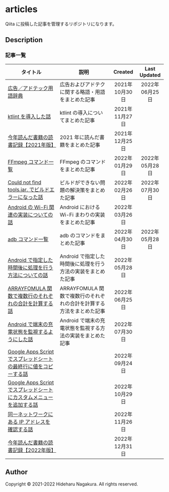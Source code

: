 # articles

Qiita に投稿した記事を管理するリポジトリになります。

## Description

### 記事一覧

| タイトル | 説明 | Created | Last Updated |
| --- | --- | :---: | :---: |
| [広告／アドテック用語辞典](https://qiita.com/ngkr327/items/95ad713f811710185f44) | 広告およびアドテクに関する略語・用語をまとめた記事 | 2021年10月30日 | 2022年06月25日 |
| [ktlint を導入した話](https://qiita.com/ngkr327/items/fcc2b3dc4e388abcfef3) | ktlint の導入についてまとめた記事 | 2021年11月27日 |  |
| [今年読んだ書籍の読書記録【2021年版】](https://qiita.com/ngkr327/items/963438b127e8d09dda91) | 2021 年に読んだ書籍をまとめた記事 | 2021年12月25日 |  |
| [FFmpeg コマンド一覧](https://qiita.com/ngkr327/items/073725350c3cf43364e0) | FFmpeg のコマンドをまとめた記事 | 2022年01月29日 | 2022年05月28日 |
| [Could not find tools.jar. でビルドエラーになった話](https://qiita.com/ngkr327/items/ce4a56658f8c1d2be410) | ビルドができない問題の解決策をまとめた記事 | 2022年02月26日 | 2022年07月30日 |
| [Android の Wi-Fi 関連の実装についての話](https://qiita.com/ngkr327/items/dabd90aebe7caaf5b743) | Android における Wi-Fi まわりの実装をまとめた記事 | 2022年03月26日 |  |
| [adb コマンド一覧](https://qiita.com/ngkr327/items/1d371de69f7851971a1c) | adb のコマンドをまとめた記事 | 2022年04月30日 | 2022年05月28日 |
| [Android で指定した時間後に処理を行う方法についての話](https://qiita.com/ngkr327/items/e21dfb12d39f48f4b08f) | Android で指定した時間後に処理を行う方法の実装をまとめた記事 | 2022年05月28日 |  |
| [ARRAYFOMULA 関数で複数行のそれぞれの合計を計算する話](https://qiita.com/ngkr327/items/018971759f6099400e72) | ARRAYFOMULA 関数で複数行のそれぞれの合計を計算する方法をまとめた記事 | 2022年06月25日 |  |
| [Android で端末の充電状態を監視するようにした話](https://qiita.com/ngkr327/items/112885cad9806e233b9d) | Android で端末の充電状態を監視する方法の実装をまとめた記事 | 2022年07月30日 |  |
| [Google Apps Script でスプレッドシートの最終行に値をコピーする話](https://qiita.com/ngkr327/items/ab43e4bc51a408389664) |  | 2022年09月24日 |  |
| [Google Apps Script でスプレッドシートにカスタムメニューを追加する話](https://qiita.com/ngkr327/items/9cb2cf989d5da750a4b1) |  | 2022年10月29日 |  |
| [同一ネットワークにある IP アドレスを確認する話](https://qiita.com/ngkr327/items/36d858de2fafcfd6e355) |  | 2022年11月26日 |  |
| [今年読んだ書籍の読書記録【2022年版】](https://qiita.com/ngkr327/items/e3a44da406743e44d2f3) |  | 2022年12月31日 |  |

## Author

Copyright © 2021-2022 Hideharu Nagakura. All rights reserved.
